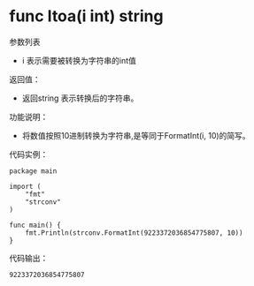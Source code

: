 # func Itoa(i int) string

参数列表

- i     表示需要被转换为字符串的int值

返回值：

- 返回string 表示转换后的字符串。

功能说明：

- 将数值按照10进制转换为字符串,是等同于FormatInt(i, 10)的简写。

代码实例：

	package main
	
	import (
		"fmt"
		"strconv"
	)
	
    func main() {
        fmt.Println(strconv.FormatInt(9223372036854775807, 10))
    }


代码输出：

    9223372036854775807